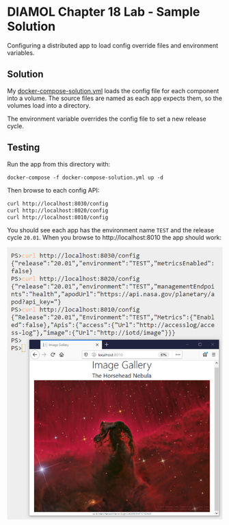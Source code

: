 # DIAMOL Chapter 18 Lab - Sample Solution

Configuring a distributed app to load config override files and environment variables.

## Solution

My [docker-compose-solution.yml](./docker-compose-solution.yml) loads the config file for each component into a volume. The source files are named as each app expects them, so the volumes load into a directory.

The environment variable overrides the config file to set a new release cycle.

## Testing

Run the app from this directory with:

```
docker-compose -f docker-compose-solution.yml up -d
```

Then browse to each config API:

```
curl http://localhost:8030/config
curl http://localhost:8020/config
curl http://localhost:8010/config
```

You should see each app has the environment name `TEST` and the release cycle `20.01`. When you browse to http://localhost:8010 the app should work:

![The configured app with override files and environment variables](./solution.png)
